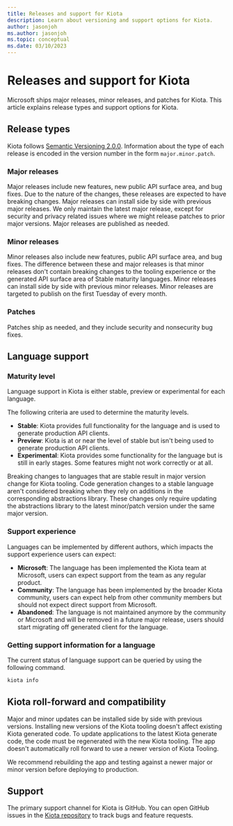 ```yaml
---
title: Releases and support for Kiota
description: Learn about versioning and support options for Kiota.
author: jasonjoh
ms.author: jasonjoh
ms.topic: conceptual
ms.date: 03/10/2023
---
```


# Releases and support for Kiota

Microsoft ships major releases, minor releases, and patches for Kiota. This article explains release types and support options for Kiota.

## Release types

Kiota follows [Semantic Versioning 2.0.0](https://semver.org/). Information about the type of each release is encoded in the version number in the form `major.minor.patch`.

### Major releases

Major releases include new features, new public API surface area, and bug fixes. Due to the nature of the changes, these releases are expected to have breaking changes. Major releases can install side by side with previous major releases. We only maintain the latest major release, except for security and privacy related issues where we might release patches to prior major versions. Major releases are published as needed.

### Minor releases

Minor releases also include new features, public API surface area, and bug fixes. The difference between these and major releases is that minor releases don't contain breaking changes to the tooling experience or the generated API surface area of Stable maturity languages. Minor releases can install side by side with previous minor releases. Minor releases are targeted to publish on the first Tuesday of every month.

### Patches

Patches ship as needed, and they include security and nonsecurity bug fixes.

## Language support

### Maturity level

Language support in Kiota is either stable, preview or experimental for each language.

The following criteria are used to determine the maturity levels.

- **Stable**: Kiota provides full functionality for the language and is used to generate production API clients.
- **Preview**: Kiota is at or near the level of stable but isn't being used to generate production API clients.
- **Experimental**: Kiota provides some functionality for the language but is still in early stages. Some features might not work correctly or at all.

Breaking changes to languages that are stable result in major version change for Kiota tooling. Code generation changes to a stable language aren't considered breaking when they rely on additions in the corresponding abstractions library. These changes only require updating the abstractions library to the latest minor/patch version under the same major version.

### Support experience

Languages can be implemented by different authors, which impacts the support experience users can expect:

- **Microsoft**: The language has been implemented the Kiota team at Microsoft, users can expect support from the team as any regular product.
- **Community**: The language has been implemented by the broader Kiota community, users can expect help from other community members but should not expect direct support from Microsoft.
- **Abandoned**: The language is not maintained anymore by the community or Microsoft and will be removed in a future major release, users should start migrating off generated client for the language.

### Getting support information for a language

The current status of language support can be queried by using the following command.

```bash
kiota info
```

## Kiota roll-forward and compatibility

Major and minor updates can be installed side by side with previous versions. Installing new versions of the Kiota tooling doesn't affect existing Kiota generated code. To update applications to the latest Kiota generate code, the code must be regenerated with the new Kiota tooling. The app doesn't automatically roll forward to use a newer version of Kiota Tooling.

We recommend rebuilding the app and testing against a newer major or minor version before deploying to production.

## Support

The primary support channel for Kiota is GitHub. You can open GitHub issues in the [Kiota repository](https://github.com/microsoft/kiota) to track bugs and feature requests.
